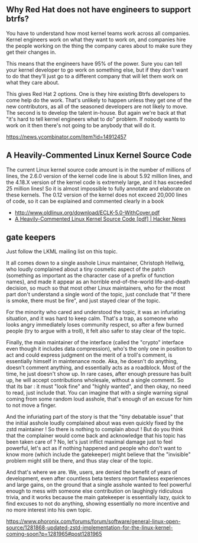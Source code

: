 ## Why Red Hat does not have engineers to support btrfs?

You have to understand how most kernel teams work across all companies. Kernel engineers work on what they want to work on, and companies hire the people working on the thing the company cares about to make sure they get their changes in.

This means that the engineers have 95% of the power. Sure you can tell your kernel developer to go work on something else, but if they don't want to do that they'll just go to a different company that will let them work on what they care about.

This gives Red Hat 2 options. One is they hire existing Btrfs developers to come help do the work. That's unlikely to happen unless they get one of the new contributors, as all of the seasoned developers are not likely to move. The second is to develop the talent in-house. But again we're back at that "it's hard to tell kernel engineers what to do" problem. If nobody wants to work on it then there's not going to be anybody that will do it.

https://news.ycombinator.com/item?id=14912457

## A Heavily-Commented Linux Kernel Source Code

The current Linux kernel source code amount is in the number of millions of lines, the 2.6.0 version of the kernel code line is about 5.92 million lines, and the 4.18.X version of the kernel code is extremely large, and it has exceeded 25 million lines! So it is almost impossible to fully annotate and elaborate on these kernels. The 0.12 version of the kernel does not exceed 20,000 lines of code, so it can be explained and commented clearly in a book

- http://www.oldlinux.org/download/ECLK-5.0-WithCover.pdf
- [A Heavily-Commented Linux Kernel Source Code [pdf] | Hacker News](https://news.ycombinator.com/item?id=19225268)

## gate keepers

Just follow the LKML mailing list on this topic.

It all comes down to a single asshole Linux maintainer, Christoph Hellwig, who loudly complained about a tiny cosmetic aspect of the patch (something as important as the character case of a prefix of function names), and made it appear as an horrible end-of-the-world life-and-death decision, so much so that most other Linux maintainers, who for the most part don't understand a single word of the topic, just conclude that "if there is smoke, there must be fire", and just stayed clear of the topic.

For the minority who cared and understood the topic, it was an infuriating situation, and it was hard to keep calm. That's a trap, as someone who looks angry immediately loses community respect, so after a few burned people (try to argue with a troll), it felt also safer to stay clear of the topic.

Finally, the main maintainer of the interface (called the "crypto" interface even though it includes data compression), who's the only one in position to act and could express judgment on the merit of a troll's comment, is essentially himself in maintenance mode. Aka, he doesn't do anything, doesn't comment anything, and essentially acts as a roadblock. Most of the time, he just doesn't show up. In rare cases, after enough pressure has built up, he will accept contributions wholesale, without a single comment. So that its bar : it must "look fine" and "highly wanted", and then okay, no need to read, just include that. You can imagine that with a single warning signal coming from some random loud asshole, that's enough of an excuse for him to not move a finger.

And the infuriating part of the story is that the "tiny debatable issue" that the initial asshole loudly complained about was even quickly fixed by the zstd maintainer ! So there is nothing to complain about ! But do you think that the complainer would come back and acknowledge that his topic has been taken care of ? No, let's just inflict maximal damage just to feel powerful, let's act as if nothing happened and people who don't want to know more (which include the gatekeeper) might believe that the "invisible" problem might still be there, and thus stay clear of the topic.

And that's where we are. We, users, are denied the benefit of years of development, even after countless beta testers report flawless experiences and large gains, on the ground that a single asshole wanted to feel powerful enough to mess with someone else contribution on laughingly ridiculous trivia, and it works because the main gatekeeper is essentially lazy, quick to find excuses to not do anything, showing essentially no more incentive and no more interest into his own topic.

https://www.phoronix.com/forums/forum/software/general-linux-open-source/1281868-updated-zstd-implementation-for-the-linux-kernel-coming-soon?p=1281965#post1281965
